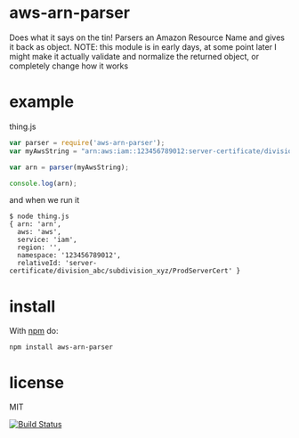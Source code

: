 aws-arn-parser
==============

Does what it says on the tin! Parsers an Amazon Resource Name and
gives it back as object. 
NOTE: this module is in early days, at some point later I might make it actually
validate and normalize the returned object, or completely change how it works

example
=======

thing.js

``` js
var parser = require('aws-arn-parser');
var myAwsString = "arn:aws:iam::123456789012:server-certificate/division_abc/subdivision_xyz/ProdServerCert";

var arn = parser(myAwsString);

console.log(arn);

```

and when we run it
```
$ node thing.js
{ arn: 'arn',
  aws: 'aws',
  service: 'iam',
  region: '',
  namespace: '123456789012',
  relativeId: 'server-certificate/division_abc/subdivision_xyz/ProdServerCert' }
```

install
=======

With [npm](http://npmjs.org) do:

```
npm install aws-arn-parser
```

license
=======

MIT

[![Build Status](https://secure.travis-ci.org/sandfox/aws-arn-parser.png?branch=master)](http://travis-ci.org/[sandfox]/[aws-arn-parser])